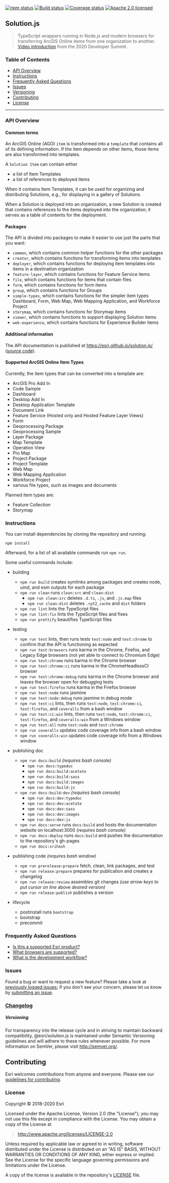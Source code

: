 [![npm status][npm-img]][npm-url]
[![Build status][travis-img]][travis-url]
[![Coverage status][coverage-img]][coverage-url]
[![Apache 2.0 licensed][license-img]][license-url]

[npm-img]: https://img.shields.io/npm/v/@esri/solution-common.svg?style=round-square&color=blue
[npm-url]: https://www.npmjs.com/package/@esri/solution-common
[travis-img]: https://img.shields.io/travis/Esri/solution.js/develop.svg
[travis-url]: https://travis-ci.org/Esri/solution.js
[coverage-img]: https://coveralls.io/repos/github/Esri/solution.js/badge.svg
[coverage-url]: https://coveralls.io/github/Esri/solution.js
[license-img]: https://img.shields.io/badge/license-Apache%202.0-blue.svg
[license-url]: #license

## Solution.js
> TypeScript wrappers running in Node.js and modern browsers for transferring ArcGIS Online items from one organization to another. [Video introduction](https://youtu.be/esmUmIf3hcI) from the 2020 Developer Summit.

### Table of Contents

- [API Overview](#api-overview)
- [Instructions](#instructions)
- [Frequently Asked Questions](#frequently-asked-questions)
- [Issues](#issues)
- [Versioning](#versioning)
- [Contributing](#contributing)
- [License](#license)

---

### API Overview

#### Common terms

An ArcGIS Online (AGO) `item` is transformed into a `template` that contains all of its defining information. If the item depends on other items, those items are also transformed into templates.

A `Solution Item` can contain either

* a list of Item Templates
* a list of references to deployed items

When it contains Item Templates, it can be used for organizing and distributing Solutions, e.g., for displaying in a gallery of Solutions.

When a Solution is deployed into an organization, a new Solution is created that contains references to the items deployed into the organization; it serves as a table of contents for the deployment.

#### Packages

The API is divided into packages to make it easier to use just the parts that you want:

* `common`, which contains common helper functions for the other packages
* `creator`, which contains functions for transforming items into templates
* `deployer`, which contains functions for deploying item templates into items in a destination organization
* `feature-layer`, which contains functions for Feature Service items
* `file`, which contains functions for items that contain files
* `form`, which contains functions for form items
* `group`, which contains functions for Groups
* `simple-types`, which contains functions for the simpler item types Dashboard, Form, Web Map, Web Mapping Application, and Workforce Project
* `storymap`, which contains functions for Storymap items
* `viewer`, which contains functions to support displaying Solution items
* `web-experience`, which contains functions for Experience Builder items

#### Additional information

The API documentation is published at https://esri.github.io/solution.js/ ([source code](./docs/src)).

#### Supported ArcGIS Online Item Types

Currently, the item types that can be converted into a template are:

* ArcGIS Pro Add In
* Code Sample
* Dashboard
* Desktop Add In
* Desktop Application Template
* Document Link
* Feature Service (Hosted only and Hosted Feature Layer Views)
* Form
* Geoprocessing Package
* Geoprocessing Sample
* Layer Package
* Map Template
* Operation View
* Pro Map
* Project Package
* Project Template
* Web Map
* Web Mapping Application
* Workforce Project
* various file types, such as images and documents

Planned item types are:

* Feature Collection
* Storymap

### Instructions

You can install dependencies by cloning the repository and running:

```
npm install
```

Afterward, for a list of all available commands run `npm run`.

Some useful commands include:

* building
  * `npm run build` creates symlinks among packages and creates node, umd, and esm outputs for each package
  * `npm run clean` runs `clean:src` and `clean:dist`
    * `npm run clean:src` deletes `.d.ts`, `.js`, and `.js.map` files
    * `npm run clean:dist` deletes `.rpt2_cache` and `dist` folders
  * `npm run lint` lints the TypeScript files
  * `npm run lint:fix` lints the TypeScript files and fixes
  * `npm run prettify` beautifies TypeScript files

* testing
  * `npm run test` lints, then runs tests `test:node` and `test:chrome` to confirm that the API is functioning as expected
  * `npm run test:browsers` runs karma in the Chrome, Firefox, and Legacy Edge browsers (not yet able to connect to Chromium Edge)
  * `npm run test:chrome` runs karma in the Chrome browser
  * `npm run test:chrome:ci` runs karma in the ChromeHeadlessCI browser
  * `npm run test:chrome:debug` runs karma in the Chrome browser and leaves the browser open for debugging tests
  * `npm run test:firefox` runs karma in the Firefox browser
  * `npm run test:node` runs jasmine
  * `npm run test:node:debug` runs jasmine in debug mode
  * `npm run test:ci` lints, then runs `test:node`, `test:chrome:ci`, `test:firefox`, and `coveralls` from a bash window
  * `npm run test:ci:win` lints, then runs `test:node`, `test:chrome:ci`, `test:firefox`, and `coveralls:win` from a Windows window
  * `npm run test:all` runs `test:node` and `test:chrome`
  * `npm run coveralls` updates code coverage info from a bash window
  * `npm run coveralls:win` updates code coverage info from a Windows window

* publishing doc
  * `npm run docs:build` _(requires bash console)_
    * `npm run docs:typedoc`
    * `npm run docs:build:acetate`
    * `npm run docs:build:sass`
    * `npm run docs:build:images`
    * `npm run docs:build:js`
  * `npm run docs:build:dev` _(requires bash console)_
    * `npm run docs:dev:typedoc`
    * `npm run docs:dev:acetate`
    * `npm run docs:dev:sass`
    * `npm run docs:dev:images`
    * `npm run docs:dev:js`
  * `npm run docs:serve` runs `docs:build` and hosts the documentation website on localhost:3000 _(requires bash console)_
  * `npm run docs:deploy` runs `docs:build` and pushes the documentation to the repository's gh-pages
  * `npm run docs:srihash`

* publishing code _(requires bash window)_
  * `npm run prerelease:prepare` fetch, clean, link packages, and test
  * `npm run release:prepare` prepares for publication and creates a changelog
  * `npm run release:review` assembles git changes _(use arrow keys to put cursor on line_ above _desired version)_
  * `npm run release:publish` publishes a version

* lifecycle
  * postinstall runs `bootstrap`
  * bootstrap
  * precommit



### Frequently Asked Questions

* [Is this a supported Esri product?](docs/FAQ.md#is-this-a-supported-esri-product)
* [What browsers are supported?](docs/FAQ.md#what-browsers-are-supported)
* [What is the development workflow?](docs/FAQ.md#what-is-the-development-workflow)

### Issues

Found a bug or want to request a new feature? Please take a look at [previously logged issues](https://github.com/Esri/solution.js/issues);
if you don't see your concern, please let us know by [submitting an issue](https://github.com/Esri/solution.js/issues/new).

### [Changelog](https://github.com/Esri/solution.js/blob/develop/CHANGELOG.md)

##### Versioning

For transparency into the release cycle and in striving to maintain backward compatibility, @esri/solution.js is maintained under Semantic Versioning guidelines and will adhere to these rules whenever possible. For more information on SemVer, please visit <http://semver.org/>.

## Contributing

Esri welcomes contributions from anyone and everyone. Please see our [guidelines for contributing](CONTRIBUTING.md).

### License

Copyright &copy; 2018-2020 Esri

Licensed under the Apache License, Version 2.0 (the "License");
you may not use this file except in compliance with the License.
You may obtain a copy of the License at

> http://www.apache.org/licenses/LICENSE-2.0

Unless required by applicable law or agreed to in writing, software
distributed under the License is distributed on an "AS IS" BASIS,
WITHOUT WARRANTIES OR CONDITIONS OF ANY KIND, either express or implied.
See the License for the specific language governing permissions and
limitations under the License.

A copy of the license is available in the repository's [LICENSE](./LICENSE) file.
